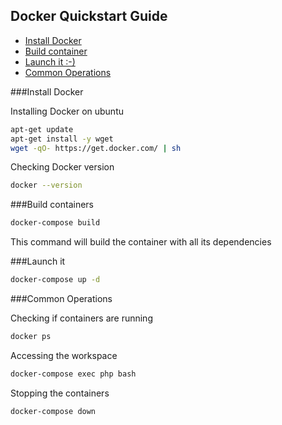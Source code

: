 ## Docker Quickstart Guide

- [Install Docker](#install-docker)
- [Build container](#build-container)
- [Launch it :-)](#launching-containers)
- [Common Operations](#common-tasks)

<a name="install-docker"></a>
###Install Docker

Installing Docker on ubuntu
```bash
apt-get update
apt-get install -y wget
wget -qO- https://get.docker.com/ | sh
```
Checking Docker version
```bash
docker --version
```


<a name="build-container"></a>
###Build containers

```bash
docker-compose build
```
This command will build the container with all its dependencies

<a name="launching-containers"></a>
###Launch it 
```bash
docker-compose up -d
```

<a name="common-tasks"></a>
###Common Operations

Checking if containers are running
```bash
docker ps
```
Accessing the workspace 
```bash
docker-compose exec php bash
```
Stopping the containers
```bash
docker-compose down
```